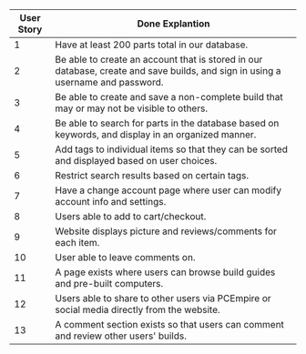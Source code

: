|User Story|Done Explantion|
|---|---|
|1|Have at least 200 parts total in our database.|
|2|Be able to create an account that is stored in our database, create and save builds, and sign in using a username and password.|
|3|Be able to create and save a non-complete build that may or may not be visible to others.|
|4|Be able to search for parts in the database based on keywords, and display in an organized manner.|
|5|Add tags to individual items so that they can be sorted and displayed based on user choices.|
|6|Restrict search results based on certain tags.|
|7|Have a change account page where user can modify account info and settings.|
|8|Users able to add to cart/checkout.|
|9|Website displays picture and reviews/comments for each item.|
|10|User able to leave comments on.|
|11|A page exists where users can browse build guides and pre-built computers.|
|12|Users able to share to other users via PCEmpire or social media directly from the website.|
|13|A comment section exists so that users can comment and review other users' builds.|
